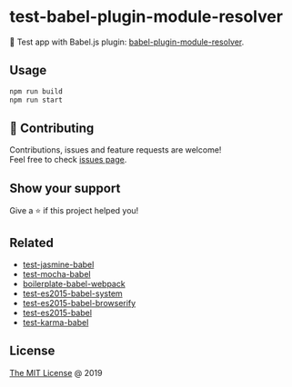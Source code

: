 # test-babel-plugin-module-resolver

:ledger: Test app with Babel.js plugin: [babel-plugin-module-resolver](https://github.com/tleunen/babel-plugin-module-resolver).

## Usage

```bash
npm run build
npm run start
```

## 🤝 Contributing

Contributions, issues and feature requests are welcome!<br />
Feel free to check [issues page](/issues/).

## Show your support

Give a ⭐️ if this project helped you!

## Related

* [test-jasmine-babel](https://github.com/piecioshka/test-jasmine-babel)
* [test-mocha-babel](https://github.com/piecioshka/test-mocha-babel)
* [boilerplate-babel-webpack](https://github.com/piecioshka/boilerplate-babel-webpack)
* [test-es2015-babel-system](https://github.com/piecioshka/test-es2015-babel-system)
* [test-es2015-babel-browserify](https://github.com/piecioshka/test-es2015-babel-browserify)
* [test-es2015-babel](https://github.com/piecioshka/test-es2015-babel)
* [test-karma-babel](https://github.com/piecioshka/test-karma-babel)

## License

[The MIT License](http://piecioshka.mit-license.org) @ 2019
